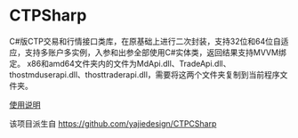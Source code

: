 # CTPSharp
C#版CTP交易和行情接口类库，在原基础上进行二次封装，支持32位和64位自适应，支持多账户多实例，入参和出参全部使用C#实体类，返回结果支持MVVM绑定。
x86和amd64文件夹内的文件为MdApi.dll、TradeApi.dll、thostmduserapi.dll、thosttraderapi.dll，需要将这两个文件夹复制到当前程序文件夹。

[使用说明](https://github.com/nonultimate/CTPSharp/wiki)

该项目派生自 https://github.com/yajiedesign/CTPCSharp
